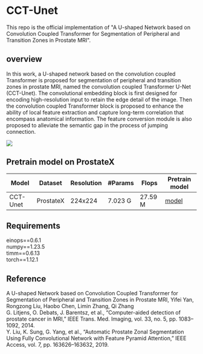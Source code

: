 # CCT-Unet
This repo is the official implementation of "A U-shaped Network based on Convolution Coupled Transformer for Segmentation of Peripheral and Transition Zones in Prostate MRI".

## overview
In this work, a U-shaped network based on the convolution coupled Transformer is proposed for segmentation of peripheral and transition zones in prostate MRI, named the convolution coupled Transformer U-Net (CCT-Unet). The convolutional embedding block is first designed for encoding high-resolution input to retain the edge detail of the image. Then the convolution coupled Transformer block is proposed to enhance the ability of local feature extraction and capture long-term correlation that encompass anatomical information. The feature conversion module is also proposed to alleviate the semantic gap in the process of jumping connection.

![](https://github.com/git-yan/CCT-Unet/blob/main/CCT-Unet%20framework.jpg?raw=true)

## Pretrain model on ProstateX
| Model       | Dataset     | Resolution  | #Params   | Flops       | Pretrain model|
| ----------- | ----------- | ----------- | ----------| ----------- | ----------- |
| CCT-Unet    | ProstateX   | 224x224     | 7.023 G   | 27.59 M     | [model](https://pan.baidu.com/s/11JSZz1Mr4C9pYrBEYGsiEA?pwd=0000 )   |



## Requirements
einops==0.6.1 \
numpy==1.23.5 \
timm==0.6.13 \
torch==1.12.1



## Reference
A U-shaped Network based on Convolution Coupled Transformer for Segmentation of Peripheral and Transition Zones in Prostate MRI, Yifei Yan, Rongzong Liu, Haobo Chen, Limin Zhang, Qi Zhang \
G. Litjens, O. Debats, J. Barentsz, et al., “Computer-aided detection of prostate cancer in MRI,” IEEE Trans. Med. Imaging, vol. 33, no. 5, pp. 1083–1092, 2014. \
Y. Liu, K. Sung, G. Yang, et al., “Automatic Prostate Zonal Segmentation Using Fully Convolutional Network with Feature Pyramid Attention,” IEEE Access, vol. 7, pp. 163626–163632, 2019.
